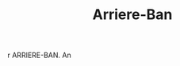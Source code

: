 ---
title: Arriere-Ban
letter: A
permalink: "/definitions/bld-arriere-ban.html"
body: r ARRIERE-BAN. An
published_at: '2018-07-07'
source: Black's Law Dictionary 2nd Ed (1910)
layout: post
---